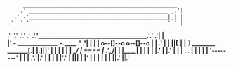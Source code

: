          _________________________________________________
        .' ____________________________________________ _.'|
      .' .'____________________________________________|_| |
    .' .'.'                                           .'.' |
  .' .'.'                                           .'.'  .'
 __.'.'___________________________________________.'.'  .'|
|  |'______.-.__________________________.-.____ __.'  .'| |
|  |    o--[]--o                     o--[]--o  |  | .'  | |
|__|____[.|  |.]____ ________ _______[.|  |.]__|__|' |  | |
  |  | |  \__/ _____|  ====  |  .'_____\__/|  | |____|  | |
  |  | |.'          |        |.'           |  | |   . . | |
  |  | |            '--------'             |  | | .'.'__|.'
  |  | ____________________________________|  | |'.'
  |  ||____________________________________|  | |'
  |  | |                                   |  | |
  |__|.'                                   |__|.'
